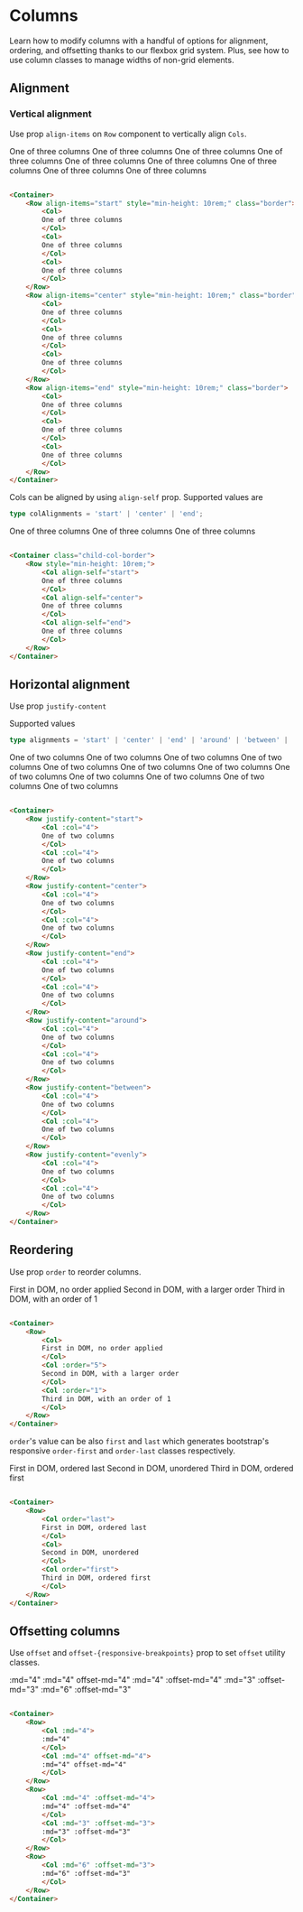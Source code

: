 # Columns

Learn how to modify columns with a handful of options for alignment, ordering, and offsetting thanks to our flexbox grid
system. Plus, see how to use column classes to manage widths of non-grid elements.

## Alignment

### Vertical alignment

Use prop `align-items` on `Row` component to vertically align `Cols`.

<WContainer class="child-col-border">
    <WRow align-items="start" style="min-height: 10rem;" class="border">
        <WCol>
        One of three columns
        </WCol>
        <WCol>
        One of three columns
        </WCol>
        <WCol>
        One of three columns
        </WCol>
    </WRow>
    <WRow align-items="center" style="min-height: 10rem;" class="border">
        <WCol>
        One of three columns
        </WCol>
        <WCol>
        One of three columns
        </WCol>
        <WCol>
        One of three columns
        </WCol>
    </WRow>
    <WRow align-items="end" style="min-height: 10rem;" class="border">
        <WCol>
        One of three columns
        </WCol>
        <WCol>
        One of three columns
        </WCol>
        <WCol>
        One of three columns
        </WCol>
    </WRow>
</WContainer>

```html

<Container>
    <Row align-items="start" style="min-height: 10rem;" class="border">
        <Col>
        One of three columns
        </Col>
        <Col>
        One of three columns
        </Col>
        <Col>
        One of three columns
        </Col>
    </Row>
    <Row align-items="center" style="min-height: 10rem;" class="border">
        <Col>
        One of three columns
        </Col>
        <Col>
        One of three columns
        </Col>
        <Col>
        One of three columns
        </Col>
    </Row>
    <Row align-items="end" style="min-height: 10rem;" class="border">
        <Col>
        One of three columns
        </Col>
        <Col>
        One of three columns
        </Col>
        <Col>
        One of three columns
        </Col>
    </Row>
</Container>
```

Cols can be aligned by using `align-self` prop. Supported values are

```ts
type colAlignments = 'start' | 'center' | 'end';
```

<WContainer class="child-col-border border">
    <WRow style="min-height: 10rem;">
        <WCol align-self="start">
            One of three columns
        </WCol>
        <WCol align-self="center">
            One of three columns
        </WCol>
        <WCol align-self="end">
            One of three columns
        </WCol>
    </WRow>
</WContainer>

```html

<Container class="child-col-border">
    <Row style="min-height: 10rem;">
        <Col align-self="start">
        One of three columns
        </Col>
        <Col align-self="center">
        One of three columns
        </Col>
        <Col align-self="end">
        One of three columns
        </Col>
    </Row>
</Container>
```

## Horizontal alignment

Use prop `justify-content`

Supported values

```ts
type alignments = 'start' | 'center' | 'end' | 'around' | 'between' | 'evenly';
```

<WContainer class="child-col-border border">
    <WRow justify-content="start">
        <WCol :col="4">
            One of two columns
        </WCol>
        <WCol :col="4">
            One of two columns
        </WCol>
    </WRow>
    <WRow justify-content="center">
        <WCol :col="4">
            One of two columns
        </WCol>
        <WCol :col="4">
            One of two columns
        </WCol>
    </WRow>
    <WRow justify-content="end">
        <WCol :col="4">
            One of two columns
        </WCol>
        <WCol :col="4">
            One of two columns
        </WCol>
    </WRow>
    <WRow justify-content="around">
        <WCol :col="4">
            One of two columns
        </WCol>
        <WCol :col="4">
            One of two columns
        </WCol>
    </WRow>
    <WRow justify-content="between">
        <WCol :col="4">
            One of two columns
        </WCol>
        <WCol :col="4">
            One of two columns
        </WCol>
    </WRow>
    <WRow justify-content="evenly">
        <WCol :col="4">
            One of two columns
        </WCol>
        <WCol :col="4">
            One of two columns
        </WCol>
    </WRow>
</WContainer>

```html

<Container>
    <Row justify-content="start">
        <Col :col="4">
        One of two columns
        </Col>
        <Col :col="4">
        One of two columns
        </Col>
    </Row>
    <Row justify-content="center">
        <Col :col="4">
        One of two columns
        </Col>
        <Col :col="4">
        One of two columns
        </Col>
    </Row>
    <Row justify-content="end">
        <Col :col="4">
        One of two columns
        </Col>
        <Col :col="4">
        One of two columns
        </Col>
    </Row>
    <Row justify-content="around">
        <Col :col="4">
        One of two columns
        </Col>
        <Col :col="4">
        One of two columns
        </Col>
    </Row>
    <Row justify-content="between">
        <Col :col="4">
        One of two columns
        </Col>
        <Col :col="4">
        One of two columns
        </Col>
    </Row>
    <Row justify-content="evenly">
        <Col :col="4">
        One of two columns
        </Col>
        <Col :col="4">
        One of two columns
        </Col>
    </Row>
</Container>
```

## Reordering

Use prop `order` to reorder columns.

<WContainer class="child-col-border">
    <WRow>
        <WCol>
        First in DOM, no order applied
        </WCol>
        <WCol :order="5">
        Second in DOM, with a larger order
        </WCol>
        <WCol :order="1">
        Third in DOM, with an order of 1
        </WCol>
    </WRow>
</WContainer>

```html

<Container>
    <Row>
        <Col>
        First in DOM, no order applied
        </Col>
        <Col :order="5">
        Second in DOM, with a larger order
        </Col>
        <Col :order="1">
        Third in DOM, with an order of 1
        </Col>
    </Row>
</Container>
```

`order`'s value can be also `first` and `last` which generates bootstrap's responsive `order-first` and `order-last`
classes respectively.

<WContainer class="child-col-border">
    <WRow>
        <WCol order="last">
            First in DOM, ordered last
        </WCol>
        <WCol>
            Second in DOM, unordered
        </WCol>
        <WCol order="first">
            Third in DOM, ordered first
        </WCol>
    </WRow>
</WContainer>

```html

<Container>
    <Row>
        <Col order="last">
        First in DOM, ordered last
        </Col>
        <Col>
        Second in DOM, unordered
        </Col>
        <Col order="first">
        Third in DOM, ordered first
        </Col>
    </Row>
</Container>
```

## Offsetting columns

Use `offset` and `offset-{responsive-breakpoints}` prop to set `offset` utility classes.

<WContainer class="child-col-border">
    <WRow>
        <WCol :md="4">
        :md="4"
        </WCol>
        <WCol :md="4" offset-md="4">
        :md="4" offset-md="4"
        </WCol>
    </WRow>
    <WRow>
        <WCol :md="4" :offset-md="4">
        :md="4" :offset-md="4"
        </WCol>
        <WCol :md="3" :offset-md="3">
        :md="3" :offset-md="3"
        </WCol>
    </WRow>
    <Row>
        <WCol :md="6" :offset-md="3">
        :md="6" :offset-md="3"
        </WCol>
    </Row>
</WContainer>

```html

<Container>
    <Row>
        <Col :md="4">
        :md="4"
        </Col>
        <Col :md="4" offset-md="4">
        :md="4" offset-md="4"
        </Col>
    </Row>
    <Row>
        <Col :md="4" :offset-md="4">
        :md="4" :offset-md="4"
        </Col>
        <Col :md="3" :offset-md="3">
        :md="3" :offset-md="3"
        </Col>
    </Row>
    <Row>
        <Col :md="6" :offset-md="3">
        :md="6" :offset-md="3"
        </Col>
    </Row>
</Container>
```

<style scoped>
.child-col-border [class^="col"]{
border: 1px solid lightgray;
padding: 5px;
}
</style>